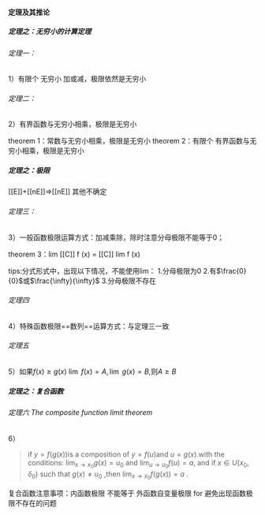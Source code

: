 #### 定理及其推论

##### 定理之：无穷小的计算定理
###### 定理一：
1）有限个 无穷小 加或减，极限依然是无穷小
###### 定理二：
2）有界函数与无穷小相乘，极限是无穷小

theorem 1：常数与无穷小相乘，极限是无穷小
theorem 2：有限个 有界函数与无穷小相乘，极限是无穷小


##### 定理之：极限

[[E]]+[[nE]]=>[[nE]]
其他不确定
###### 定理三：
3）一般函数极限运算方式：加减乘除，除时注意分母极限不能等于0；

theorem 3：lim [[C]] f (x) = [[C]] lim f (x)

tips:分式形式中，出现以下情况，不能使用lim：
1.分母极限为0
2.有$\frac{0}{0}$或$\frac{\infty}{\infty}$
3.分母极限不存在

###### 定理四
4）特殊函数极限==数列==运算方式：与定理三一致




###### 定理五
5）如果$f(x)\geq g(x)\ \lim\ f(x)=A,\lim\ g(x)=B$,则$A\geq B$


##### 定理之：复合函数
###### 定理六 The composite function limit theorem
6）

> if $y=f(g(x))$is a composition of $y=f(u)$and $u=g(x)$.with the conditions: $\lim_{ x \to x_{0} }g(x)=u_{0}$ and $\lim_{ u \to u_{0} }f(u)=a$, and if  $x \in U(x_{0},\delta_{0})$ such that $g(x)\neq u_{0}$ ,then $\lim_{ x \to x_{0} }f(g(x))=a$ .



复合函数注意事项：内函数极限 不能等于 外函数自变量极限  for 避免出现函数极限不存在的问题
